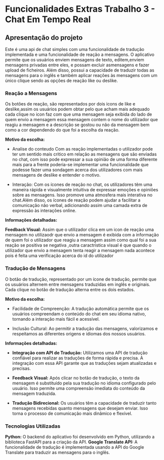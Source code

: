 # Funcionalidades Extras Trabalho 3 - Chat Em Tempo Real
## Apresentação do projeto 

Este é uma api de chat simples com uma funcionalidade de tradução implementada e uma 
funcionalidade de reação a mensagens. 
O aplicativo permite que os usuários enviem mensagens de texto, editem,enviem mensagens privadas entre eles, e possam excluir asmensagens e fazer upload de ficheiros. 
Além disso, possui a capacidade de traduzir todas as mensagens para o inglês e também aplicar 
reações às mensagens com um único clique sendo as opções de reação like ou deslike.

### Reação a Mensagens
Os botões de reação, são representados por dois icons de like e deslike,assim os usuários podem obtar pelo que acham mais adequado
cada clique no icon faz com que uma mensagem seja exibida do lado de quem envio a mensagem essa mensagem contem o nome do utilizador que reagiu a mensagem e a descrição se gostou ou não da mensagem bem como a cor dependendo do que foi a escolha da reação.


 **Motivo da escolha:**
 - Analise do conteudo
	Com as reação implementadas o utilizador pode ter um sentido mais critico em relação as mensagens que são enviadas no chat, com isso pode expressar a sua opinião de uma forma diferente mais para a frente poderia-se implementar uma funcionalidade que podesse fazer uma sondagem acerca dos utilizadores com mais mensagens de deslike e entender o motivo.
   
 - Interação:
	Com os ícones de reação no chat, os utilizadores têm uma maneira rápida e visualmente intuitiva de expressar  emoções e opiniões sobre as mensagens. Isso promove uma atmosfera mais interativa no chat.Além disso, os ícones de reação podem ajudar a facilitar a comunicação não verbal, adicionando assim uma camada extra de expressão às interações online.

 **Informações detalhadas:**
 
  **Feedback Visual:**
  	Assim que o utilizador clica em um icon de reação uma mensagem no utilizaodr que envio a mensagem é exibida com a informação de quem foi o utilizador que reagiu a mensagem assim como qual foi a sua reação se positiva se negativa ,outra caractristica visual é que quando o utilizador que envio a mensagem tenta reagir a mensagem nada acontece pois é feita uma verificação acerca do id do utilizador 


### Tradução de Mensagens
 O botão de tradução, representado por um ícone de tradução, permite que os usuários alternem entre
 mensagens traduzidas em inglês e originais. Cada clique no botão de tradução alterna entre os dois 
 estados.

 **Motivo da escolha:**
 - Facilidade de Compreenção:
      A tradução automática permite que os usuários compreendam o conteúdo do chat em seu idioma nativo,
   		tornando a interação mais fácil e acessível.
   
 - Inclusão Cultural:
			Ao permitir a tradução das mensagens, valorizamos e respeitamos as diferentes origens e idiomas dos nossos usuários.

 **Informações detalhadas:**

 - **Integração com API de Tradução:**
   		Utilizamos uma API de tradução confiável para realizar as traduções de forma rápida e precisa.
   		A integração com essa API garante que as traduções sejam atualizadas e precisas.
   
 - **Feedback Visual:**
			Após clicar no botão de tradução, o texto da mensagem é substituído pela sua tradução no idioma configurado pelo usuário.
   Isso permite uma compreensão imediata do conteúdo da mensagem traduzida.
   
 - **Tradução Bidirecional:**
   Os usuários têm a capacidade de traduzir tanto mensagens recebidas quanto mensagens que desejam enviar. Isso torna o processo de comunicação mais dinâmico e flexível.

			
 

### Tecnologias Utilizadas
**Python:** O backend do aplicativo foi desenvolvido em Python, utilizando a biblioteca FastAPI para a criação da API.
**Google Translate API:** A funcionalidade de tradução é implementada usando a API do Google Translate para traduzir as mensagens para o inglês.
